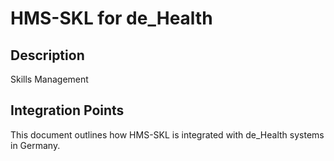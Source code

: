 # HMS-SKL for de_Health

## Description

Skills Management

## Integration Points

This document outlines how HMS-SKL is integrated with de_Health systems in Germany.
